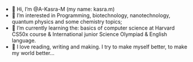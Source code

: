 - 👋 Hi, I’m @A-Kasra-M (my name: kasra.m)
- 👀 I’m interested in Programming, biotechnology, nanotechnology, quantum physics and some chemistry topics;
- 🌱 I’m currently learning the: basics of computer science at Harvard CS50x course & International junior Science Olympiad & English language.
- 🤍 I love reading, writing and making. I try to make myself better, to make my world better...


<!---
A-Kasra-M/A-Kasra-M is a ✨ special ✨ repository because its `README.md` (this file) appears on your GitHub profile.
You can click the Preview link to take a look at your changes.
--->
